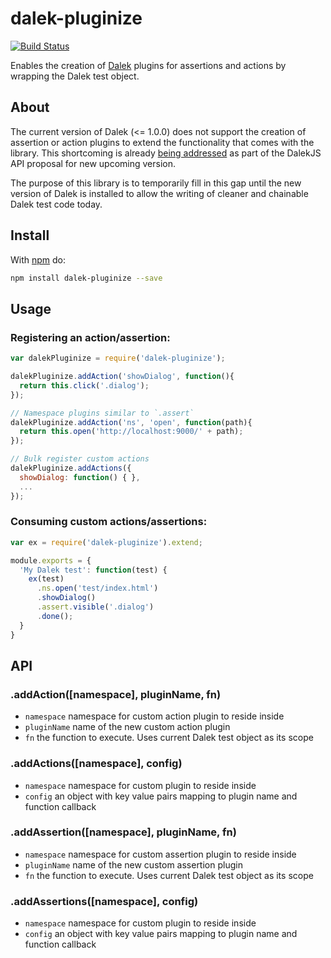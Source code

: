 # dalek-pluginize

[![Build Status](https://travis-ci.org/hadynz/dalek-pluginize.svg)](https://travis-ci.org/hadynz/dalek-pluginize)

Enables the creation of [Dalek][dalekjs] plugins for assertions and actions by wrapping the Dalek test object.

## About

The current version of Dalek (<= 1.0.0) does not support the creation of assertion or action plugins to extend
the functionality that comes with the library. This shortcoming is already [being addressed][proposal] as part of
the DalekJS API proposal for new upcoming version.

The purpose of this library is to temporarily fill in this gap until the new version of Dalek is installed to allow
the writing of cleaner and chainable Dalek test code today.

## Install

With [npm](http://npmjs.org) do:

```bash
npm install dalek-pluginize --save
```

## Usage

### Registering an action/assertion:

```js
var dalekPluginize = require('dalek-pluginize');

dalekPluginize.addAction('showDialog', function(){
  return this.click('.dialog');
});

// Namespace plugins similar to `.assert`
dalekPluginize.addAction('ns', 'open', function(path){
  return this.open('http://localhost:9000/' + path);
});

// Bulk register custom actions
dalekPluginize.addActions({
  showDialog: function() { },
  ...
});

```

### Consuming custom actions/assertions:

```js
var ex = require('dalek-pluginize').extend;

module.exports = {
  'My Dalek test': function(test) {
    ex(test)
      .ns.open('test/index.html')
      .showDialog()
      .assert.visible('.dialog')
      .done();
  }
}
```

## API

### .addAction([namespace], pluginName, fn)

* `namespace` namespace for custom action plugin to reside inside
* `pluginName` name of the new custom action plugin
* `fn` the function to execute. Uses current Dalek test object as its scope

### .addActions([namespace], config)

* `namespace` namespace for custom plugin to reside inside
* `config` an object with key value pairs mapping to plugin name and function callback

### .addAssertion([namespace], pluginName, fn)

* `namespace` namespace for custom assertion plugin to reside inside
* `pluginName` name of the new custom assertion plugin
* `fn` the function to execute. Uses current Dalek test object as its scope

### .addAssertions([namespace], config)

* `namespace` namespace for custom plugin to reside inside
* `config` an object with key value pairs mapping to plugin name and function callback

[dalekjs]: http://dalekjs.com
[proposal]: https://github.com/rodneyrehm/dalek-api#registering-an-action
